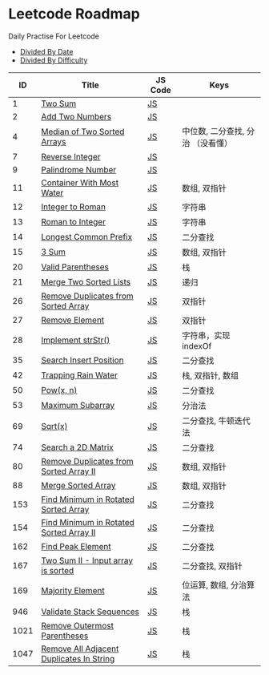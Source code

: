 # Leetcode Roadmap

Daily Practise For Leetcode

* [Divided By Date](DATE_README.md)
* [Divided By Difficulty](DIFFICULTY_README.md)

| ID | Title | JS Code | Keys |
| -- | ----- | ------- | ---- |
|1|[Two Sum](https://leetcode.com/problems/two-sum/) | [JS](20190820/index.js) | |
|2|[Add Two Numbers](https://leetcode-cn.com/problems/add-two-numbers/) | [JS](20190821_1/index.js) | |
|4|[Median of Two Sorted Arrays](https://leetcode-cn.com/problems/median-of-two-sorted-arrays/) | [JS](20190830/index.js) | 中位数, 二分查找, 分治 （没看懂） |
|7|[Reverse Integer](https://leetcode-cn.com/problems/reverse-integer/) | [JS](20190821_2/index.js) | |
|9|[Palindrome Number](https://leetcode-cn.com/problems/palindrome-number/) | [JS](20190822/index.js) | |
|11|[Container With Most Water](https://leetcode-cn.com/problems/container-with-most-water/) | [JS](20190917/index.js) | 数组, 双指针 |
|12|[Integer to Roman](https://leetcode-cn.com/problems/integer-to-roman/) | [JS](20191010/index.js) | 字符串 |
|13|[Roman to Integer](https://leetcode-cn.com/problems/roman-to-integer/) | [JS](20190823/index.js) | 字符串 |
|14|[Longest Common Prefix](https://leetcode-cn.com/problems/longest-common-prefix/) | [JS](20190826/index.js) | 二分查找 |
|15|[3 Sum](https://leetcode-cn.com/problems/3sum/) | [JS](20191008/index.js) | 数组, 双指针 |
|20|[Valid Parentheses](https://leetcode-cn.com/problems/valid-parentheses/) | [JS](20190827/index.js) | 栈 |
|21|[Merge Two Sorted Lists](https://leetcode-cn.com/problems/merge-two-sorted-lists/) | [JS](20190828/index.js) | 递归 |
|26|[Remove Duplicates from Sorted Array](https://leetcode-cn.com/problems/remove-duplicates-from-sorted-array/) | [JS](20190903_1/index.js) | 双指针 |
|27|[Remove Element](https://leetcode-cn.com/problems/remove-element/) | [JS](20190903_2/index.js) | 双指针 |
|28|[Implement strStr()](https://leetcode-cn.com/problems/implement-strstr/) | [JS](20190904/index.js) | 字符串，实现 indexOf |
|35|[Search Insert Position](https://leetcode-cn.com/problems/search-insert-position/) | [JS](20190905/index.js) | 二分查找 |
|42|[Trapping Rain Water](https://leetcode-cn.com/problems/trapping-rain-water/) | [JS](20190930/index.js) | 栈, 双指针, 数组 |
|50|[Pow(x, n)](https://leetcode-cn.com/problems/powx-n/solution/powx-n-by-leetcode/) | [JS](20190918/index.js) | 二分查找 |
|53|[Maximum Subarray](https://leetcode-cn.com/problems/maximum-subarray/) | [JS](20190906/index.js) | 分治法 |
|69|[Sqrt(x)](https://leetcode-cn.com/problems/sqrtx/) | [JS](20190919/index.js) | 二分查找, 牛顿迭代法 |
|74|[Search a 2D Matrix](https://leetcode-cn.com/problems/search-a-2d-matrix/) | [JS](20190908/index.js) | 二分查找 |
|80|[Remove Duplicates from Sorted Array II](https://leetcode-cn.com/problems/remove-duplicates-from-sorted-array-ii/) | [JS](20191002/index.js) | 数组, 双指针 |
|88|[Merge Sorted Array](https://leetcode-cn.com/problems/merge-sorted-array/) | [JS](20191011/index.js) | 数组, 双指针 |
|153|[Find Minimum in Rotated Sorted Array](https://leetcode-cn.com/problems/find-minimum-in-rotated-sorted-array/) | [JS](20190910/index.js) | 二分查找 |
|154|[Find Minimum in Rotated Sorted Array II](https://leetcode-cn.com/problems/find-minimum-in-rotated-sorted-array-ii/) | [JS](20190912/index.js) | 二分查找 |
|162|[Find Peak Element](https://leetcode-cn.com/problems/find-peak-element/) | [JS](20190922/index.js) | 二分查找 |
|167|[Two Sum II - Input array is sorted](https://leetcode-cn.com/problems/two-sum-ii-input-array-is-sorted/) | [JS](20190920/index.js) | 二分查找, 双指针 |
|169|[Majority Element](https://leetcode-cn.com/problems/majority-element/) | [JS](20190922/index.js) | 位运算, 数组, 分治算法 |
|946|[Validate Stack Sequences](https://leetcode-cn.com/problems/validate-stack-sequences/) | [JS](20190929/index.js) | 栈 |
|1021|[Remove Outermost Parentheses](https://leetcode-cn.com/problems/remove-outermost-parentheses/) | [JS](20190926/index.js) | 栈 |
|1047|[Remove All Adjacent Duplicates In String](https://leetcode-cn.com/problems/remove-all-adjacent-duplicates-in-string/) | [JS](20190927/index.js) | 栈 |